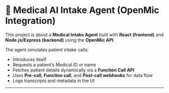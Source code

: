 # 🏥 Medical AI Intake Agent (OpenMic Integration)

 This project is about a **Medical Intake Agent** built with **React (frontend)** and **Node.js/Express (backend)** using the **OpenMic API**.  

The agent simulates patient intake calls:  
- Introduces itself  
- Requests a patient’s Medical ID or name  
- Fetches patient details dynamically via a **Function Call API**  
- Uses **Pre-call**, **Function call**, and **Post-call webhooks** for data flow  
- Logs transcripts and metadata in the UI  

---


